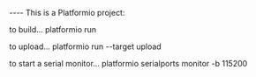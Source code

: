 ---- This is a Platformio project:

to build...
    platformio run
    
to upload...
    platformio run --target upload

to start a serial monitor...
    platformio serialports monitor -b 115200